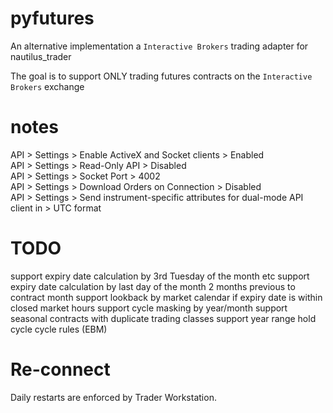 # pyfutures

An alternative implementation a `Interactive Brokers` trading adapter for nautilus_trader  

The goal is to support ONLY trading futures contracts on the `Interactive Brokers` exchange  

# notes

API > Settings > Enable ActiveX and Socket clients > Enabled  
API > Settings > Read-Only API > Disabled  
API > Settings > Socket Port > 4002  
API > Settings > Download Orders on Connection > Disabled  
API > Settings > Send instrument-specific attributes for dual-mode API client in > UTC format  

# TODO
support expiry date calculation by 3rd Tuesday of the month etc
support expiry date calculation by last day of the month 2 months previous to contract month
support lookback by market calendar if expiry date is within closed market hours
support cycle masking by year/month
support seasonal contracts with duplicate trading classes
support year range hold cycle cycle rules (EBM)


# Re-connect

Daily restarts are enforced by Trader Workstation.  
